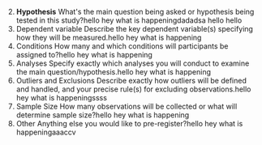 2) **Hypothesis** What's the main question being asked or hypothesis being tested in this study?hello hey what is happeningdadadsa hello hello 
3) Dependent variable Describe the key dependent variable(s) specifying how they will be measured.hello hey what is happening 
4) Conditions How many and which conditions will participants be assigned to?hello hey what is happening 
5) Analyses Specify exactly which analyses you will conduct to examine the main question/hypothesis.hello hey what is happening 
6) Outliers and Exclusions Describe exactly how outliers will be defined and handled, and your precise rule(s) for excluding observations.hello hey what is happeningssss 
7) Sample Size How many observations will be collected or what will determine sample size?hello hey what is happening 
8) Other Anything else you would like to pre-register?hello hey what is happeningaaaccv 